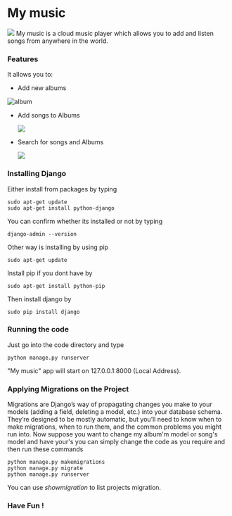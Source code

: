 # My music
![](https://imgur.com/e4gFXK0.png)
My music is a cloud music player which allows you to add and listen songs from anywhere in the world.

### Features
It allows you to:
 - Add new albums 

  ![album](https://imgur.com/t57ukkK.png)

 - Add songs to Albums

   ![](https://imgur.com/swOZKEU.png)

 - Search for songs and Albums

   ![](https://imgur.com/YpxVFah.png)


### Installing Django 

Either install from packages by typing
```
sudo apt-get update
sudo apt-get install python-django
```
You can confirm whether its installed or not by typing 
```
django-admin --version
```

Other way is installing by using pip 
```
sudo apt-get update
```
Install pip if you dont have by 
```
sudo apt-get install python-pip
```
Then install django by 
```
sudo pip install django
```

### Running the code 
Just go into the code directory and type 
```
python manage.py runserver
```
"My music" app will start on 127.0.0.1:8000 (Local Address).
 
### Applying Migrations on the Project 
Migrations are Django’s way of propagating changes you make to your models (adding a field, deleting a model, etc.) into your database schema. They’re designed to be mostly automatic, but you’ll need to know when to make migrations, when to run them, and the common problems you might run into.
Now suppose you want to change my album'm model or song's model and have your's you can simply change the code as you require and then run these commands
```
python manage.py makemigrations
python manage.py migrate 
python manage.py runserver
```
You can use *showmigration*  to list projects migration.
### Have Fun ! 

   
